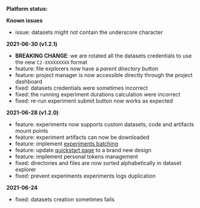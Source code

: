 **Platform status:**

**Known issues**

- issue: datasets might not contain the underscore character

**2021-06-30 (v1.2.1)**

- **BREAKING CHANGE**: we are rotated all the datasets credentials to use the new `C2-XXXXXXXXX` format
- feature: file explorers now have a _parent directory_ button
- feature: project manager is now accessible directly through the project dashboard
- fixed: datasets credentials were sometimes incorrect
- fixed: the running experiment durations calculation were incorrect
- fixed: re-run experiment submit button now works as expected

**2021-06-28 (v1.2.0)**

- feature: experiments now supports custom datasets, code and artifacts mount points
- feature: experiment artifacts can now be downloaded
- feature: implement [experiments batching](https://docs.csquare.run/docs/experiments/run-an-experiment/#experiments-batching)
- feature: update [quickstart page](https://csquare.run/quickstart) to a brand new design
- feature: implement personal tokens management
- fixed: directories and files are now sorted alphabetically in dataset explorer
- fixed: prevent experiments experiments logs duplication

**2021-06-24**

- fixed: datasets creation sometimes fails
